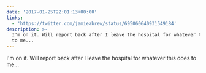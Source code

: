 ```yaml
---
date: '2017-01-25T22:01:13+00:00'
links:
  - 'https://twitter.com/jamieabrew/status/695060640931549184'
description: >-
  I'm on it. Will report back after I leave the hospital for whatever this does
  to me...
---
```

I'm on it. Will report back after I leave the hospital for whatever this does to me... 
